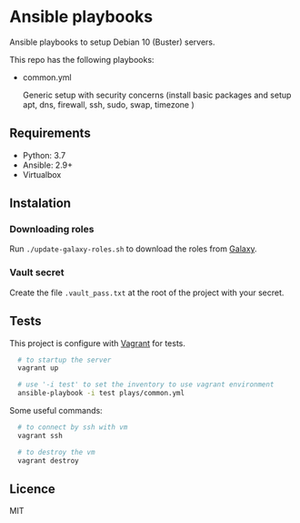 # Ansible playbooks

Ansible playbooks to setup Debian 10 (Buster) servers.

This repo has the following playbooks:

- common.yml

  Generic setup with security concerns (install basic packages and setup apt, dns, firewall, ssh, sudo, swap, timezone )

## Requirements

- Python: 3.7
- Ansible: 2.9+
- Virtualbox

## Instalation

### Downloading roles

Run `./update-galaxy-roles.sh` to download the roles from [Galaxy](https://galaxy.ansible.com/).

### Vault secret

Create the file `.vault_pass.txt` at the root of the project with
your secret.

## Tests

This project is configure with [Vagrant](https://www.vagrantup.com/) for tests.

```bash
  # to startup the server
  vagrant up

  # use '-i test' to set the inventory to use vagrant environment
  ansible-playbook -i test plays/common.yml
```

Some useful commands:

```bash
  # to connect by ssh with vm
  vagrant ssh

  # to destroy the vm
  vagrant destroy
```

## Licence

MIT
